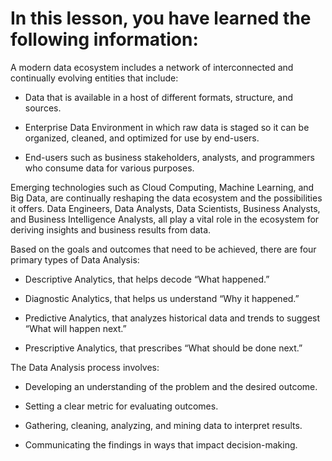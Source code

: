 # In this lesson, you have learned the following information: 

A modern data ecosystem includes a network of interconnected and continually evolving entities that include: 

- Data that is available in a host of different formats, structure, and sources.

- Enterprise Data Environment in which raw data is staged so it can be organized, cleaned, and optimized for use by end-users.

- End-users such as business stakeholders, analysts, and programmers who consume data for various purposes.

Emerging technologies such as Cloud Computing, Machine Learning, and Big Data, are continually reshaping the data ecosystem and the possibilities it offers. 
Data Engineers, Data Analysts, Data Scientists, Business Analysts, and Business Intelligence Analysts, all play a vital role in the ecosystem for deriving insights and business results from data. 

Based on the goals and outcomes that need to be achieved, there are four primary types of Data Analysis: 

- Descriptive Analytics, that helps decode “What happened.” 

- Diagnostic Analytics, that helps us understand “Why it happened.” 

- Predictive Analytics, that analyzes historical data and trends to suggest “What will happen next.” 

- Prescriptive Analytics, that prescribes “What should be done next.” 

The Data Analysis process involves:

- Developing an understanding of the problem and the desired outcome. 

- Setting a clear metric for evaluating outcomes. 

- Gathering, cleaning, analyzing, and mining data to interpret results. 

- Communicating the findings in ways that impact decision-making. 

